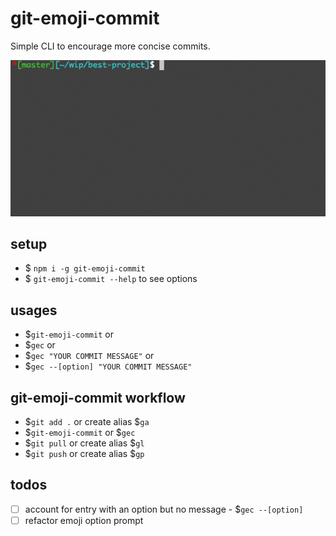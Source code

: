 # git-emoji-commit

Simple CLI to encourage more concise commits.

![git-emoji-commit](./assets/git-emoji-commit.gif)

## setup

* $ `npm i -g git-emoji-commit`
* $ `git-emoji-commit --help` to see options

## usages

* $`git-emoji-commit` or
* $`gec` or
* $`gec "YOUR COMMIT MESSAGE"` or
* $`gec --[option] "YOUR COMMIT MESSAGE"`

## git-emoji-commit workflow

* $`git add .` or create alias $`ga`
* $`git-emoji-commit` or $`gec`
* $`git pull` or create alias $`gl`
* $`git push` or create alias $`gp`

## todos

* [ ] account for entry with an option but no message - $`gec --[option]`
* [ ] refactor emoji option prompt
